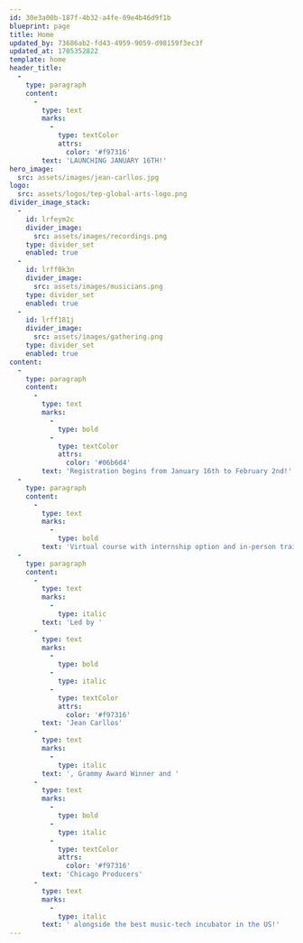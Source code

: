 ```yaml
---
id: 30e3a00b-187f-4b32-a4fe-09e4b46d9f1b
blueprint: page
title: Home
updated_by: 73686ab2-fd43-4959-9059-d98159f3ec3f
updated_at: 1705352822
template: home
header_title:
  -
    type: paragraph
    content:
      -
        type: text
        marks:
          -
            type: textColor
            attrs:
              color: '#f97316'
        text: 'LAUNCHING JANUARY 16TH!'
hero_image:
  src: assets/images/jean-carllos.jpg
logo:
  src: assets/logos/tep-global-arts-logo.png
divider_image_stack:
  -
    id: lrfeym2c
    divider_image:
      src: assets/images/recordings.png
    type: divider_set
    enabled: true
  -
    id: lrff0k3n
    divider_image:
      src: assets/images/musicians.png
    type: divider_set
    enabled: true
  -
    id: lrff181j
    divider_image:
      src: assets/images/gathering.png
    type: divider_set
    enabled: true
content:
  -
    type: paragraph
    content:
      -
        type: text
        marks:
          -
            type: bold
          -
            type: textColor
            attrs:
              color: '#06b6d4'
        text: 'Registration begins from January 16th to February 2nd!'
  -
    type: paragraph
    content:
      -
        type: text
        marks:
          -
            type: bold
        text: 'Virtual course with internship option and in-person training for 8 weeks in Chicago with certificate in music, technology and show business starting May 6th!'
  -
    type: paragraph
    content:
      -
        type: text
        marks:
          -
            type: italic
        text: 'Led by '
      -
        type: text
        marks:
          -
            type: bold
          -
            type: italic
          -
            type: textColor
            attrs:
              color: '#f97316'
        text: 'Jean Carllos'
      -
        type: text
        marks:
          -
            type: italic
        text: ', Grammy Award Winner and '
      -
        type: text
        marks:
          -
            type: bold
          -
            type: italic
          -
            type: textColor
            attrs:
              color: '#f97316'
        text: 'Chicago Producers'
      -
        type: text
        marks:
          -
            type: italic
        text: ' alongside the best music-tech incubator in the US!'
---
```

